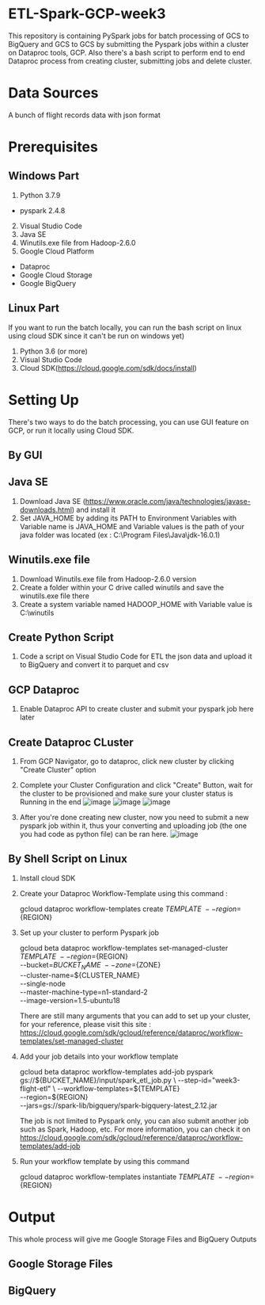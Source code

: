 # ETL-Spark-GCP-week3
This repository is containing PySpark jobs for batch processing of GCS to BigQuery and GCS to GCS by submitting the Pyspark jobs within a cluster on Dataproc tools, GCP. Also there's a bash script to perform end to end Dataproc process from creating cluster, submitting jobs and delete cluster.

# Data Sources
A bunch of flight records data with json format

# Prerequisites
## Windows Part
1. Python 3.7.9
  - pyspark 2.4.8
2. Visual Studio Code
3. Java SE
4. Winutils.exe file from Hadoop-2.6.0
5. Google Cloud Platform
  - Dataproc
  - Google Cloud Storage
  - Google BigQuery
 
 ## Linux Part 
 If you want to run the batch locally, you can run the bash script on linux using cloud SDK since it can't be run on windows yet)
 1. Python 3.6 (or more)
 2. Visual Studio Code
 3. Cloud SDK(https://cloud.google.com/sdk/docs/install)

# Setting Up
There's two ways to do the batch processing, you can use GUI feature on GCP, or run it locally  using Cloud SDK.

## By GUI
## Java SE
1. Download Java SE (https://www.oracle.com/java/technologies/javase-downloads.html) and install it
2. Set JAVA_HOME by adding its PATH to Environment Variables with Variable name is JAVA_HOME and Variable values is the path of your java folder was located (ex : C:\Program Files\Java\jdk-16.0.1)

## Winutils.exe file
1. Download Winutils.exe file from Hadoop-2.6.0 version
2. Create a folder within your C drive called winutils and save the winutils.exe file there
3. Create a system variable named HADOOP_HOME with Variable value is C:\winutils

## Create Python Script
1. Code a script on Visual Studio Code for ETL the json data and upload it to BigQuery and convert it to parquet and csv

## GCP Dataproc 
1. Enable Dataproc API to create cluster and submit your pyspark job here later

## Create Dataproc CLuster
1. From GCP Navigator, go to dataproc, click new cluster by clicking "Create Cluster" option
2. Complete your Cluster Configuration and click "Create" Button, wait for the cluster to be provisioned and make sure your cluster status is Running in the end
  ![image](https://user-images.githubusercontent.com/59094767/125968200-0195d404-49d7-4158-bb58-2b92275a9de2.png)
  ![image](https://user-images.githubusercontent.com/59094767/125968297-cb203860-307c-4b98-9a4c-f5bfa5fdf71e.png)
  ![image](https://user-images.githubusercontent.com/59094767/125968392-b2a0e318-efd1-4ed4-a223-0bab04ca59ad.png)

4. After you're done creating new cluster, now you need to submit a new pyspark job within it, thus your converting and uploading job (the one you had code as python file) can be ran here.
  ![image](https://user-images.githubusercontent.com/59094767/125969728-ffe248b6-a07e-4ff1-a728-49f11f1f49f5.png)

## By Shell Script on Linux
1. Install cloud SDK
2. Create your Dataproc Workflow-Template using this command :

    gcloud dataproc workflow-templates create ${TEMPLATE}\
    --region=${REGION}
    
3. Set up your cluster to perform Pyspark job

    gcloud beta dataproc workflow-templates set-managed-cluster ${TEMPLATE} \
    --region=${REGION} \
    --bucket=${BUCKET_NAME} \
    --zone=${ZONE} \
    --cluster-name=${CLUSTER_NAME} \
    --single-node \
    --master-machine-type=n1-standard-2 \
    --image-version=1.5-ubuntu18
    
    There are still many arguments that you can add to set up your cluster, for your reference, please visit this site : 
    https://cloud.google.com/sdk/gcloud/reference/dataproc/workflow-templates/set-managed-cluster
    
 4. Add your job details into your workflow template

    gcloud beta dataproc workflow-templates add-job pyspark gs://${BUCKET_NAME}/input/spark_etl_job.py \
    --step-id="week3-flight-etl" \
    --workflow-templates=${TEMPLATE} \
    --region=${REGION} \
    --jars=gs://spark-lib/bigquery/spark-bigquery-latest_2.12.jar
    
    The job is not limited to Pyspark only, you can also submit another job such as Spark, Hadoop, etc.
    For more information, you can check it on https://cloud.google.com/sdk/gcloud/reference/dataproc/workflow-templates/add-job
 
 5. Run your workflow template by using this command
 
    gcloud dataproc workflow-templates instantiate ${TEMPLATE} \
    --region=${REGION}


# Output
This whole process will give me Google Storage Files and BigQuery Outputs

## Google Storage Files

## BigQuery
